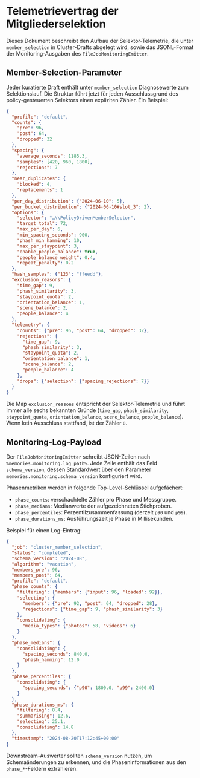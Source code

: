 # Telemetrievertrag der Mitgliederselektion

Dieses Dokument beschreibt den Aufbau der Selektor-Telemetrie, die unter
`member_selection` in Cluster-Drafts abgelegt wird, sowie das JSONL-Format der
Monitoring-Ausgaben des `FileJobMonitoringEmitter`.

## Member-Selection-Parameter

Jeder kuratierte Draft enthält unter `member_selection` Diagnosewerte zum
Selektionslauf. Die Struktur führt jetzt für jeden Ausschlussgrund des
policy-gesteuerten Selektors einen expliziten Zähler. Ein Beispiel:

```json
{
  "profile": "default",
  "counts": {
    "pre": 96,
    "post": 64,
    "dropped": 32
  },
  "spacing": {
    "average_seconds": 1185.3,
    "samples": [420, 960, 1800],
    "rejections": 7
  },
  "near_duplicates": {
    "blocked": 4,
    "replacements": 1
  },
  "per_day_distribution": {"2024-06-10": 5},
  "per_bucket_distribution": {"2024-06-10#slot_3": 2},
  "options": {
    "selector": "…\\PolicyDrivenMemberSelector",
    "target_total": 72,
    "max_per_day": 6,
    "min_spacing_seconds": 900,
    "phash_min_hamming": 10,
    "max_per_staypoint": 3,
    "enable_people_balance": true,
    "people_balance_weight": 0.4,
    "repeat_penalty": 0.2
  },
  "hash_samples": {"123": "ffeedd"},
  "exclusion_reasons": {
    "time_gap": 9,
    "phash_similarity": 3,
    "staypoint_quota": 2,
    "orientation_balance": 1,
    "scene_balance": 2,
    "people_balance": 4
  },
  "telemetry": {
    "counts": {"pre": 96, "post": 64, "dropped": 32},
    "rejections": {
      "time_gap": 9,
      "phash_similarity": 3,
      "staypoint_quota": 2,
      "orientation_balance": 1,
      "scene_balance": 2,
      "people_balance": 4
    },
    "drops": {"selection": {"spacing_rejections": 7}}
  }
}
```

Die Map `exclusion_reasons` entspricht der Selektor-Telemetrie und führt immer
alle sechs bekannten Gründe (`time_gap`, `phash_similarity`, `staypoint_quota`,
`orientation_balance`, `scene_balance`, `people_balance`). Wenn kein Ausschluss
stattfand, ist der Zähler `0`.

## Monitoring-Log-Payload

Der `FileJobMonitoringEmitter` schreibt JSON-Zeilen nach
`%memories.monitoring.log_path%`. Jede Zeile enthält das Feld
`schema_version`, dessen Standardwert über den Parameter
`memories.monitoring.schema_version` konfiguriert wird.

Phasenmetriken werden in folgende Top-Level-Schlüssel aufgefächert:

- `phase_counts`: verschachtelte Zähler pro Phase und Messgruppe.
- `phase_medians`: Medianwerte der aufgezeichneten Stichproben.
- `phase_percentiles`: Perzentilzusammenfassung (derzeit `p90` und `p99`).
- `phase_durations_ms`: Ausführungszeit je Phase in Millisekunden.

Beispiel für einen Log-Eintrag:

```json
{
  "job": "cluster_member_selection",
  "status": "completed",
  "schema_version": "2024-08",
  "algorithm": "vacation",
  "members_pre": 96,
  "members_post": 64,
  "profile": "default",
  "phase_counts": {
    "filtering": {"members": {"input": 96, "loaded": 92}},
    "selecting": {
      "members": {"pre": 92, "post": 64, "dropped": 28},
      "rejections": {"time_gap": 9, "phash_similarity": 3}
    },
    "consolidating": {
      "media_types": {"photos": 58, "videos": 6}
    }
  },
  "phase_medians": {
    "consolidating": {
      "spacing_seconds": 840.0,
      "phash_hamming": 12.0
    }
  },
  "phase_percentiles": {
    "consolidating": {
      "spacing_seconds": {"p90": 1800.0, "p99": 2400.0}
    }
  },
  "phase_durations_ms": {
    "filtering": 8.4,
    "summarising": 12.6,
    "selecting": 25.1,
    "consolidating": 14.8
  },
  "timestamp": "2024-08-20T17:12:45+00:00"
}
```

Downstream-Auswerter sollten `schema_version` nutzen, um Schemaänderungen zu
erken­nen, und die Phaseninformationen aus den `phase_*`-Feldern extrahieren.
